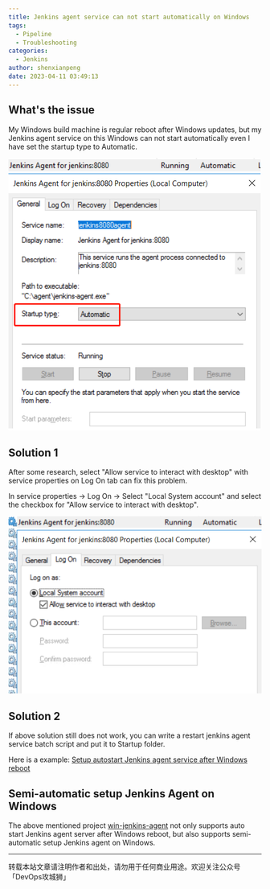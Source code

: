 ```yaml
---
title: Jenkins agent service can not start automatically on Windows
tags:
  - Pipeline
  - Troubleshooting
categories:
  - Jenkins
author: shenxianpeng
date: 2023-04-11 03:49:13
---
```


## What's the issue

My Windows build machine is regular reboot after Windows updates, but my Jenkins agent service on this Windows can not
start automatically even I have set the startup type to Automatic.

![Windows Service Config 2](jenkins-troubleshooting/service-general.png)

## Solution 1

After some research, select "Allow service to interact with desktop" with service properties on Log On tab can fix this problem.

In service properties -> Log On -> Select "Local System account" and select the checkbox for "Allow service to interact with desktop".

![Windows Service Config 2](jenkins-troubleshooting/service-log-on.png)

## Solution 2

<!-- more -->

If above solution still does not work, you can write a restart jenkins agent service batch script and put it to Startup folder.

Here is a example: [Setup autostart Jenkins agent service after Windows reboot](https://github.com/shenxianpeng/win-jenkins-agent#setup-autostart-jenkins-agent-service-after-windows-reboot)

## Semi-automatic setup Jenkins Agent on Windows

The above mentioned project [win-jenkins-agent](https://github.com/shenxianpeng/win-jenkins-agent) not only supports auto start Jenkins agent server after Windows reboot, but also supports semi-automatic setup Jenkins agent on Windows.

---

转载本站文章请注明作者和出处，请勿用于任何商业用途。欢迎关注公众号「DevOps攻城狮」
